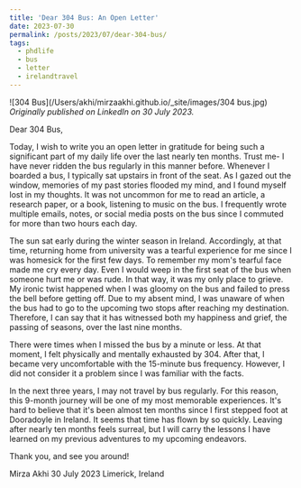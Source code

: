 ```yaml
---
title: 'Dear 304 Bus: An Open Letter'
date: 2023-07-30
permalink: /posts/2023/07/dear-304-bus/
tags:
  - phdlife
  - bus
  - letter
  - irelandtravel
---
```

![304 Bus](/Users/akhi/mirzaakhi.github.io/_site/images/304 bus.jpg)
*Originally published on LinkedIn on 30 July 2023.*

Dear 304 Bus,

Today, I wish to write you an open letter in gratitude for being such a significant part of my daily life over the last nearly ten months. Trust me- I have never ridden the bus regularly in this manner before. Whenever I boarded a bus, I typically sat upstairs in front of the seat. As I gazed out the window, memories of my past stories flooded my mind, and I found myself lost in my thoughts. It was not uncommon for me to read an article, a research paper, or a book, listening to music on the bus. I frequently wrote multiple emails, notes, or social media posts on the bus since I commuted for more than two hours each day. 

The sun sat early during the winter season in Ireland. Accordingly, at that time, returning home from university was a tearful experience for me since I was homesick for the first few days. To remember my mom's tearful face made me cry every day. Even I would weep in the first seat of the bus when someone hurt me or was rude. In that way, it was my only place to grieve. My ironic twist happened when I was gloomy on the bus and failed to press the bell before getting off. Due to my absent mind, I was unaware of when the bus had to go to the upcoming two stops after reaching my destination. Therefore, I can say that it has witnessed both my happiness and grief, the passing of seasons, over the last nine months. 

There were times when I missed the bus by a minute or less. At that moment, I felt physically and mentally exhausted by 304. After that, I became very uncomfortable with the 15-minute bus frequency. However, I did not consider it a problem since I was familiar with the facts.

In the next three years, I may not travel by bus regularly. For this reason, this 9-month journey will be one of my most memorable experiences. It's hard to believe that it's been almost ten months since I first stepped foot at Dooradoyle in Ireland. It seems that time has flown by so quickly. Leaving after nearly ten months feels surreal, but I will carry the lessons I have learned on my previous adventures to my upcoming endeavors.

Thank you, and see you around!

Mirza Akhi
30 July 2023
Limerick, Ireland 
